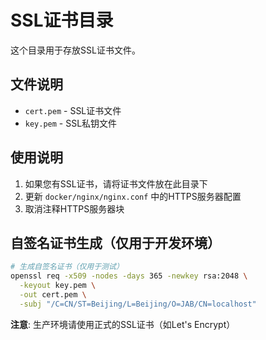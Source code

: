# SSL证书目录

这个目录用于存放SSL证书文件。

## 文件说明

- `cert.pem` - SSL证书文件
- `key.pem` - SSL私钥文件

## 使用说明

1. 如果您有SSL证书，请将证书文件放在此目录下
2. 更新 `docker/nginx/nginx.conf` 中的HTTPS服务器配置
3. 取消注释HTTPS服务器块

## 自签名证书生成（仅用于开发环境）

```bash
# 生成自签名证书（仅用于测试）
openssl req -x509 -nodes -days 365 -newkey rsa:2048 \
  -keyout key.pem \
  -out cert.pem \
  -subj "/C=CN/ST=Beijing/L=Beijing/O=JAB/CN=localhost"
```

**注意**: 生产环境请使用正式的SSL证书（如Let's Encrypt）